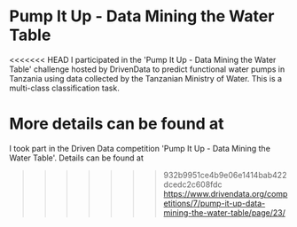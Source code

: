 # Pump It Up - Data Mining the Water Table

<<<<<<< HEAD
I participated in the 'Pump It Up - Data Mining the Water Table' challenge hosted by DrivenData to predict functional water pumps in Tanzania using data collected by the Tanzanian Ministry of Water. This is a multi-class classification task.  

More details can be found at  
=======
I took part in the Driven Data competition 'Pump It Up - Data Mining the Water Table'. Details can be found at  
>>>>>>> 932b9951ce4b9e06e1414bab422dcedc2c608fdc
https://www.drivendata.org/competitions/7/pump-it-up-data-mining-the-water-table/page/23/
